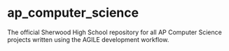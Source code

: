 # ap_computer_science
The official Sherwood High School repository for all AP Computer Science projects written using the AGILE development workflow.
